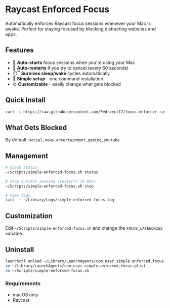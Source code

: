 # Raycast Enforced Focus

Automatically enforces Raycast focus sessions whenever your Mac is awake. Perfect for staying focused by blocking distracting websites and apps.

## Features

- 🎯 **Auto-starts** focus sessions when you're using your Mac
- 🔄 **Auto-restarts** if you try to cancel (every 60 seconds)
- 😴 **Survives sleep/wake** cycles automatically
- 🚀 **Simple setup** - one command installation
- ⚙️ **Customizable** - easily change what gets blocked

## Quick Install
```bash
curl -s https://raw.githubusercontent.com/Pedroecz17/focus-enforcer-raycast/refs/heads/main/install.sh | bash
```
## What Gets Blocked

By default: `social,news,entertainment,gaming,youtube`

## Management

```bash
# Check status
~/Scripts/simple-enforced-focus.sh status

# Stop current session (restarts in 60s)
~/Scripts/simple-enforced-focus.sh stop

# View logs
tail -f ~/Library/Logs/simple-enforced-focus.log
```

## Customization
Edit `~/Scripts/simple-enforced-focus.sh` and change the `FOCUS_CATEGORIES` variable.

## Uninstall
```bash
launchctl unload ~/Library/LaunchAgents/com.user.simple.enforced.focus.plist
rm ~/Library/LaunchAgents/com.user.simple.enforced.focus.plist
rm ~/Scripts/simple-enforced-focus.sh
```

### Requirements

- macOS only
- Raycast 
